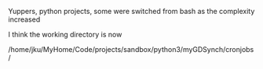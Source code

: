 Yuppers, python projects, some were switched from bash as the complexity
increased

I think the working directory is now

/home/jku/MyHome/Code/projects/sandbox/python3/myGDSynch/cronjobs/
